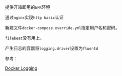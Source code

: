 提供开箱即用的`EFK`环境

通过`nginx`实现`http basic`认证

新建文件`docker-compose.override.yml`指定用户名和密码。

`filebeat`没有用上。

产生日志的容器将`logging.driver`设置为`fluentd`

参考：

[Docker Logging](https://www.fluentd.org/guides/recipes/docker-logging)

